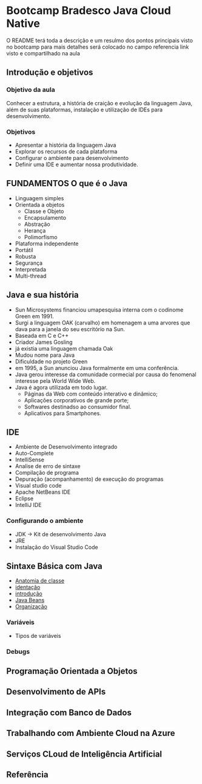 # Bootcamp Bradesco Java Cloud Native

O README terá toda a descrição e um resulmo dos pontos principais visto no bootcamp para mais detalhes será colocado no campo referencia link visto e compartilhado na aula

## Introdução e objetivos

### Objetivo da aula

Conhecer a estrutura, a história de craição e evolução da linguagem Java, além de suas plataformas, instalação e utilização de IDEs para desenvolvimento.

### Objetivos

- Apresentar a história da linguagem Java
- Explorar os recursos de cada plataforma
- Configurar o ambiente para desenvolvimento 
- Definir uma IDE e aumentar nossa produtividade.

## FUNDAMENTOS O que é o Java

- Linguagem simples
- Orientada a objetos
    - Classe e Objeto
    - Encapsulamento
    - Abstração
    - Herança
    - Polimorfismo
- Plataforma independente
- Portátil
- Robusta
- Segurança
- Interpretada
- Multi-thread

## Java e sua história

- Sun Microsystems financiou umapesquisa interna com o codinome Green em 1991.
- Surgi a linguagem OAK (carvalho) em homenagem a uma arvores que dava para a janela do seu escritório na Sun.
- Baseada em C e C++
- Criador James Gosling
- já existia uma linguagem chamada Oak
- Mudou nome para Java
- Dificuldade no projeto Green
- em 1995, a Sun anunciou Java formalmente em uma conferência.
- Java gerou interesse da comunidade cormecial por causa do fenomenal interesse pela World Wide Web.
- Java é agora utilizada em todo lugar.
    - Páginas da Web com conteúdo interativo e dinâmico;
    - Aplicações corporativos de grande porte;
    - Softwares destinadso ao consumidor final.
    - Aplicativos para Smartphones.

## IDE

- Ambiente de Desenvolvimento integrado
- Auto-Complete
- IntelliSense
- Analise de erro de sintaxe
- Compilação de programa
- Depuração (acompanhamento) de execução do programas
- Visual studio code
- Apache NetBeans IDE
- Eclipse
- IntelliJ IDE

### Configurando o ambiente

- JDK -> Kit de desenvolvimento Java
- JRE
- Instalação do Visual Studio Code

## Sintaxe Básica com Java

- [Anatomia de classe](https://github.com/Lucas20santos/Bootcamp-Bradesco---Java-Cloud-Native/tree/main/Sintaxe_Basica_Do_Java/anotacoes)
- [identação](https://github.com/Lucas20santos/Bootcamp-Bradesco---Java-Cloud-Native/tree/main/Sintaxe_Basica_Do_Java/anotacoes)
- [introdução](https://github.com/Lucas20santos/Bootcamp-Bradesco---Java-Cloud-Native/tree/main/Sintaxe_Basica_Do_Java/anotacoes)
- [Java Beans](https://github.com/Lucas20santos/Bootcamp-Bradesco---Java-Cloud-Native/tree/main/Sintaxe_Basica_Do_Java/anotacoes)
- [Organização](https://github.com/Lucas20santos/Bootcamp-Bradesco---Java-Cloud-Native/tree/main/Sintaxe_Basica_Do_Java/anotacoes)

### Variáveis

- Tipos de variáveis

### Debugs

## Programação Orientada a Objetos

## Desenvolvimento de APIs

## Integração com Banco de Dados

## Trabalhando com Ambiente Cloud na Azure

## Serviços CLoud de Inteligência Artificial

## Referência
